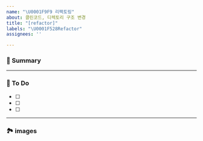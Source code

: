 ```yaml
---
name: "\U0001F9F9 리팩토링"
about: 클린코드, 디렉토리 구조 변경
title: "[refactor]"
labels: "\U0001F528Refactor"
assignees: ''

---
```


### 🚀 Summary

<!-- A brief description of the issue. -->

---

### 📝 To Do

<!-- Write what you need to do -->

- [ ]
- [ ]
- [ ]

---

### 🏞️ images 

<!-- Capture related images -->
